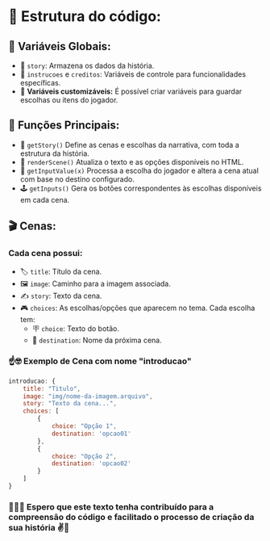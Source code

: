 # 🧩 Estrutura do código: 
## 🎲 **Variáveis Globais:**
- 🔮 ``story``: Armazena os dados da história.
- 🧪 ``instrucoes`` e ``creditos``: Variáveis de controle para funcionalidades específicas.
- 💾 **Variáveis customizáveis:** É possível criar variáveis para guardar escolhas ou itens do jogador.  

## 🗿 **Funções Principais:**
- 🫵 ``getStory()`` Define as cenas e escolhas da narrativa, com toda a estrutura da história.
- 🥷 ``renderScene()`` Atualiza o texto e as opções disponíveis no HTML.
- 🔗 ``getInputValue(x)`` Processa a escolha do jogador e altera a cena atual com base no destino configurado.
- 🕹 ``getInputs()`` Gera os botões correspondentes às escolhas disponíveis em cada cena.

## 🎬 **Cenas:**

### Cada cena possui:
- 🏷️ ``title``: Título da cena.
- 🖼️ ``image``: Caminho para a imagem associada.
- ✍️ ``story``: Texto da cena.
- 🎮 ``choices``: As escolhas/opções que aparecem no tema. Cada escolha tem:
    - 🪧 ``choice``: Texto do botão.
    - 🧵 ``destination``: Nome da próxima cena.


### ☝🤓 Exemplo de Cena com nome "introducao"
```js
introducao: {
    title: "Titulo",
    image: "img/nome-da-imagem.arquivo",
    story: "Texto da cena...",
    choices: [
        { 
            choice: "Opção 1", 
            destination: 'opcao01' 
        },
        { 
            choice: "Opção 2", 
            destination: 'opcao02' 
        }
    ]
}
```
### 👋👨‍💻 Espero que este texto tenha contribuído para a compreensão do código e facilitado o processo de criação da sua história ✌🦦